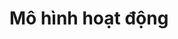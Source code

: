 # Mô hình hoạt động

<figure><img src="https://docs.vngcloud.vn/download/attachments/64553859/overview-ALB-NLB.png?version=1&#x26;modificationDate=1694593478000&#x26;api=v2" alt=""><figcaption></figcaption></figure>
